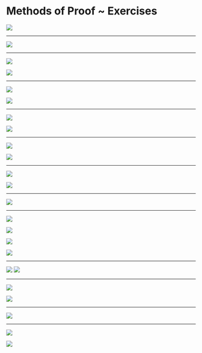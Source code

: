 # Methods of Proof ~ Exercises

![](img/1.png)

---

![](img/1.1.png)

---

![](img/2.png)

![](img/3.png)

---

![](img/3.1.png)

![](img/3.2.png)

---

![](img/4.png)

![](img/5.png)

---

![](img/5.1.png)

![](img/5.2.png)

---

![](img/6.png)

![](img/7.png)

---

![](img/7.1.png)

---
![](img/8.png)

![](img/9.png)

![](img/10.png)

![](img/11.png)

---

![](img/11.1.png)
![](img/11.2.png)

---
![](img/12.png)

![](img/13.png)

---

![](img/13.1.png)

---

![](img/14.png)

![](img/15.png)
